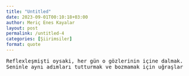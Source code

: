 ```yaml
---
title: "Untitled"
date: 2023-09-01T00:10:18+03:00
author: Meriç Enes Kayalar
layout: post
permalink: /untitled-4
categories: [Şiirimsiler]
format: quote
---
```


<pre>
Reflexleşmişti oysaki, her gün o gözlerinin içine dalmak.
Seninle aynı adımları tutturmak ve bozmamak için uğraşlar
</pre>